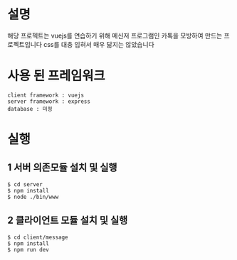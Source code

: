 # 설명
해당 프로젝트는 vuejs를 연습하기 위해 메신저 프로그램인 카톡을 모방하여 만드는 프로젝트입니다
css를 대충 입혀서 매우 닮지는 않았습니다

# 사용 된 프레임워크

```
client framework : vuejs
server framework : express
database : 미정
```

# 실행

## 1 서버 의존모듈 설치 및 실행
```
$ cd server 
$ npm install
$ node ./bin/www
```

## 2 클라이언트 모듈 설치 및 실행
```
$ cd client/message
$ npm install
$ npm run dev
```

